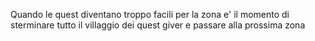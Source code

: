 Quando le quest diventano troppo facili per la zona e' il momento di sterminare tutto il villaggio dei quest giver e passare alla prossima zona